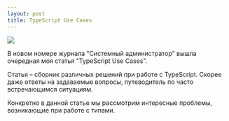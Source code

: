 ```yaml
---
layout: post
title: TypeScript Use Cases
---
```


![](http://samag.ru/img/upload/edition/1470039988cover07-08(164-165).jpg)

В новом номере журнала "Системный администратор" вышла очередная моя статья "TypeScript Use Cases".

Статья – сборник различных решений при работе с TypeScript. Скорее даже ответы на задаваемые вопросы, путеводитель по часто встречающимся ситуациям.

Конкретно в данной статье мы рассмотрим интересные проблемы, возникающие при работе с типами.
